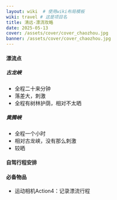 ```yaml
---
layout: wiki  # 使用wiki布局模板
wiki: travel # 这是项目名
title: 清远-漂流攻略
date: 2025-05-13
cover: /assets/cover/cover_chaozhou.jpg
banner: /assets/cover/cover_chaozhou.jpg
---
```


#### 漂流点
##### 古龙峡
- 全程二十来分钟
- 落差大，刺激
- 全程有树林护荫，相对不太晒

##### 黄腾峡
- 全程一个小时
- 相对古龙峡，没有那么刺激
- 较晒

#### 自驾行程安排

#### 必备物品
- 运动相机Action4：记录漂流行程

